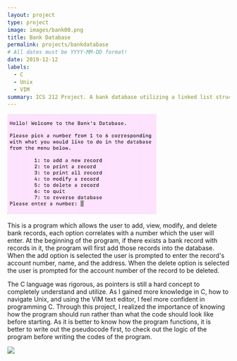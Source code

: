 ```yaml
---
layout: project
type: project
image: images/bank00.png
title: Bank Database
permalink: projects/bankdatabase
# All dates must be YYYY-MM-DD format!
date: 2019-12-12
labels:
  - C
  - Unix
  - VIM
summary: ICS 212 Project. A bank database utilizing a linked list structure.
---
```


<img class="ui medium right floated rounded image" src="../images/bank1.png">

This is a program which allows the user to add, view, modify, and delete bank records, each option correlates with a number which the user will enter. At the beginning of the program, if there exists a bank record with records in it, the program will first add those records into the database. When the add option is selected the user is prompted to enter the record's account number, name, and the address. When the delete option is selected the user is prompted for the account number of the record to be deleted.


The C language was rigorous, as pointers is still a hard concept to completely understand and utilize. As I gained more knowledge in C, how to navigate Unix, and using the VIM text editor, I feel more confident in programming C. Through this project, I realized the importance of knowing how the program should run rather than what the code should look like before starting. As it is better to know how the program functions, it is better to write out the pseudocode first, to check out the logic of the program before writing the codes of the program.

<img class="ui image" src="{{ site.baseurl }}/images/bank2.png">
